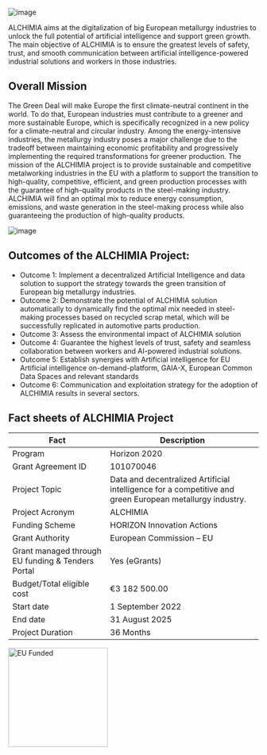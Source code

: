 ![image](https://github.com/alchimia-project/.github/assets/164337776/602ecc40-db03-479e-bc1a-96371186d9d2)

ALCHIMIA aims at the digitalization of big European metallurgy industries to unlock the full potential of artificial intelligence and support green growth.
The main objective of ALCHIMIA is to ensure the greatest levels of safety, trust, and smooth communication between artificial intelligence-powered industrial solutions and workers in those industries.

## Overall Mission
The Green Deal will make Europe the first climate-neutral continent in the world. To do that, European industries must contribute to a greener and more sustainable Europe, which is specifically recognized in a new policy for a climate-neutral and circular industry.
Among the energy-intensive industries, the metallurgy industry poses a major challenge due to the tradeoff between maintaining economic profitability and progressively implementing the required transformations for greener production.
The mission of the ALCHIMIA project is to provide sustainable and competitive metalworking industries in the EU with a platform to support the transition to high-quality, competitive, efficient, and green production processes with the guarantee of high-quality products in the steel-making industry.
ALCHIMIA will find an optimal mix to reduce energy consumption, emissions, and waste generation in the steel-making process while also guaranteeing the production of high-quality products.

![image](https://github.com/alchimia-project/.github/assets/164337776/52c8e79d-3f5d-4204-ac45-9674eb6ea23c)

## Outcomes of the ALCHIMIA Project:

- Outcome 1: Implement a decentralized Artificial Intelligence and data solution to support the strategy towards the green transition of European big metallurgy industries.
- Outcome 2: Demonstrate the potential of ALCHIMIA solution automatically to dynamically find the optimal mix needed in steel-making processes based on recycled scrap metal, which will be successfully replicated in automotive parts production.
- Outcome 3: Assess the environmental impact of ALCHIMIA solution
- Outcome 4: Guarantee the highest levels of trust, safety and seamless collaboration between workers and AI-powered industrial solutions.
- Outcome 5: Establish synergies with Artificial intelligence for EU Artificial intelligence on-demand-platform, GAIA-X, European Common Data Spaces and relevant standards
- Outcome 6: Communication and exploitation strategy for the adoption of ALCHIMIA results in several sectors.

## Fact sheets of ALCHIMIA Project

| Fact                 | Description                                                                                    |
|-------------------------|--------------------------------------------------------------------------------------------------|
| Program                 | Horizon 2020                                                                                     |
| Grant Agreement ID      | 101070046                                                                                        |
| Project Topic           | Data and decentralized Artificial intelligence for a competitive and green European metallurgy industry. |
| Project Acronym        | ALCHIMIA                                                                                         |
| Funding Scheme          | HORIZON Innovation Actions                                                                      |
| Grant Authority         | European Commission – EU                                                                        |
| Grant managed through EU funding & Tenders Portal | Yes (eGrants)                                                                      |
| Budget/Total eligible cost | €3 182 500.00                                                                                 |
| Start date              | 1 September 2022                                                                                |
| End date                | 31 August 2025                                                                                  |
| Project Duration        | 36 Months                                                                                        |


<img src="https://github.com/alchimia-project/.github/assets/164337776/09b3fef4-834e-45bf-9109-3f897872df3f" alt="EU Funded" width="200" />

